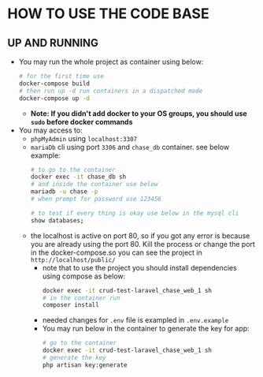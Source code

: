 # HOW TO USE THE CODE BASE


## UP AND RUNNING

- You may run the whole project as container using below:
  ```bash
  # for the first time use 
  docker-compose build
  # then run up -d run containers in a dispatched mode
  docker-compose up -d
  ```
  - **Note: If you didn't add docker to your OS groups, you should use ```sudo``` before docker commands**
- You may access to: 
  - ```phpMyAdmin``` using ```localhost:3307```
  - ```mariaDb``` cli using port ```3306``` and ```chase_db``` container. see below example:
    ```bash
    # to go to the container
    docker exec -it chase_db sh
    # and inside the container use below
    mariadb -u chase -p
    # when prompt for password use 123456

    # to test if every thing is okay use below in the mysql cli
    show databases;
    ```
  - the localhost is active on port 80, so if you got any error is because you are already using the port 80. Kill the process or change the port in the docker-compose.so you can see the project in ```http://localhost/public/``` 
    - note that to use the project you should install dependencies using compose as below:
      ```bash
      docker exec -it crud-test-laravel_chase_web_1 sh
      # in the container run
      composer install
      ```
    - needed changes for ```.env``` file is exampled in ```.env.example```
    - You may run below in the container to generate the key for app:
      ```bash
      # go to the container
      docker exec -it crud-test-laravel_chase_web_1 sh
      # generate the key
      php artisan key:generate
      ```